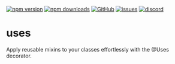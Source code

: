 [![npm version](https://img.shields.io/npm/v/@itrocks/uses?logo=npm)](https://www.npmjs.org/package/@itrocks/uses)
[![npm downloads](https://img.shields.io/npm/dm/@itrocks/uses)](https://www.npmjs.org/package/@itrocks/uses)
[![GitHub](https://img.shields.io/github/last-commit/itrocks-ts/uses?color=2dba4e&label=commit&logo=github)](https://github.com/itrocks-ts/uses)
[![issues](https://img.shields.io/github/issues/itrocks-ts/uses)](https://github.com/itrocks-ts/uses/issues)
[![discord](https://img.shields.io/discord/1314141024020467782?color=7289da&label=discord&logo=discord&logoColor=white)](https://25.re/ditr)

# uses

Apply reusable mixins to your classes effortlessly with the @Uses decorator.

